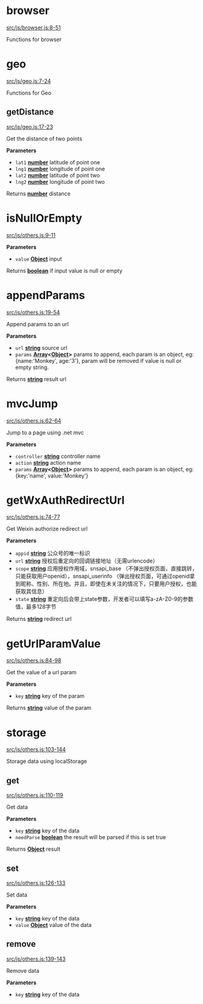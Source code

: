 # browser

[src/js/browser.js:8-51](https://github.com/MonkeyRun/monkey-run.js/blob/a2f2ed5a166742fcbfc7edea02bd811e55b92e31/src/js/browser.js#L8-L51 "Source code on GitHub")

Functions for browser

# geo

[src/js/geo.js:7-24](https://github.com/MonkeyRun/monkey-run.js/blob/a2f2ed5a166742fcbfc7edea02bd811e55b92e31/src/js/geo.js#L7-L24 "Source code on GitHub")

Functions for Geo

## getDistance

[src/js/geo.js:17-23](https://github.com/MonkeyRun/monkey-run.js/blob/a2f2ed5a166742fcbfc7edea02bd811e55b92e31/src/js/geo.js#L17-L23 "Source code on GitHub")

Get the distance of two points

**Parameters**

-   `lat1` **[number](https://developer.mozilla.org/en-US/docs/Web/JavaScript/Reference/Global_Objects/Number)** latitude of point one
-   `lng1` **[number](https://developer.mozilla.org/en-US/docs/Web/JavaScript/Reference/Global_Objects/Number)** longitude of point one
-   `lat2` **[number](https://developer.mozilla.org/en-US/docs/Web/JavaScript/Reference/Global_Objects/Number)** latitude of point two
-   `lng2` **[number](https://developer.mozilla.org/en-US/docs/Web/JavaScript/Reference/Global_Objects/Number)** longitude of point two

Returns **[number](https://developer.mozilla.org/en-US/docs/Web/JavaScript/Reference/Global_Objects/Number)** distance

# isNullOrEmpty

[src/js/others.js:9-11](https://github.com/MonkeyRun/monkey-run.js/blob/a2f2ed5a166742fcbfc7edea02bd811e55b92e31/src/js/others.js#L9-L11 "Source code on GitHub")

**Parameters**

-   `value` **[Object](https://developer.mozilla.org/en-US/docs/Web/JavaScript/Reference/Global_Objects/Object)** input

Returns **[boolean](https://developer.mozilla.org/en-US/docs/Web/JavaScript/Reference/Global_Objects/Boolean)** if input value is null or empty

# appendParams

[src/js/others.js:19-54](https://github.com/MonkeyRun/monkey-run.js/blob/a2f2ed5a166742fcbfc7edea02bd811e55b92e31/src/js/others.js#L19-L54 "Source code on GitHub")

Append params to an url

**Parameters**

-   `url` **[string](https://developer.mozilla.org/en-US/docs/Web/JavaScript/Reference/Global_Objects/String)** source url
-   `params` **[Array](https://developer.mozilla.org/en-US/docs/Web/JavaScript/Reference/Global_Objects/Array)&lt;[Object](https://developer.mozilla.org/en-US/docs/Web/JavaScript/Reference/Global_Objects/Object)>** params to append, each param is an object, eg: {name:'Monkey', age:'3'}, param will be removed if value is null or empty string.

Returns **[string](https://developer.mozilla.org/en-US/docs/Web/JavaScript/Reference/Global_Objects/String)** result url

# mvcJump

[src/js/others.js:62-64](https://github.com/MonkeyRun/monkey-run.js/blob/a2f2ed5a166742fcbfc7edea02bd811e55b92e31/src/js/others.js#L62-L64 "Source code on GitHub")

Jump to a page using .net mvc

**Parameters**

-   `controller` **[string](https://developer.mozilla.org/en-US/docs/Web/JavaScript/Reference/Global_Objects/String)** controller name
-   `action` **[string](https://developer.mozilla.org/en-US/docs/Web/JavaScript/Reference/Global_Objects/String)** action name
-   `params` **[Array](https://developer.mozilla.org/en-US/docs/Web/JavaScript/Reference/Global_Objects/Array)&lt;[Object](https://developer.mozilla.org/en-US/docs/Web/JavaScript/Reference/Global_Objects/Object)>** params to append, each param is an object, eg: {key:'name', value:'Monkey'}

# getWxAuthRedirectUrl

[src/js/others.js:74-77](https://github.com/MonkeyRun/monkey-run.js/blob/a2f2ed5a166742fcbfc7edea02bd811e55b92e31/src/js/others.js#L74-L77 "Source code on GitHub")

Get Weixin authorize redirect url

**Parameters**

-   `appid` **[string](https://developer.mozilla.org/en-US/docs/Web/JavaScript/Reference/Global_Objects/String)** 公众号的唯一标识
-   `url` **[string](https://developer.mozilla.org/en-US/docs/Web/JavaScript/Reference/Global_Objects/String)** 授权后重定向的回调链接地址（无需urlencode）
-   `scope` **[string](https://developer.mozilla.org/en-US/docs/Web/JavaScript/Reference/Global_Objects/String)** 应用授权作用域，snsapi_base （不弹出授权页面，直接跳转，只能获取用户openid），snsapi_userinfo （弹出授权页面，可通过openid拿到昵称、性别、所在地。并且，即使在未关注的情况下，只要用户授权，也能获取其信息）
-   `state` **[string](https://developer.mozilla.org/en-US/docs/Web/JavaScript/Reference/Global_Objects/String)** 重定向后会带上state参数，开发者可以填写a-zA-Z0-9的参数值，最多128字节

Returns **[string](https://developer.mozilla.org/en-US/docs/Web/JavaScript/Reference/Global_Objects/String)** redirect url

# getUrlParamValue

[src/js/others.js:84-98](https://github.com/MonkeyRun/monkey-run.js/blob/a2f2ed5a166742fcbfc7edea02bd811e55b92e31/src/js/others.js#L84-L98 "Source code on GitHub")

Get the value of a url param

**Parameters**

-   `key` **[string](https://developer.mozilla.org/en-US/docs/Web/JavaScript/Reference/Global_Objects/String)** key of the param

Returns **[string](https://developer.mozilla.org/en-US/docs/Web/JavaScript/Reference/Global_Objects/String)** value of the param

# storage

[src/js/others.js:103-144](https://github.com/MonkeyRun/monkey-run.js/blob/a2f2ed5a166742fcbfc7edea02bd811e55b92e31/src/js/others.js#L103-L144 "Source code on GitHub")

Storage data using localStorage

## get

[src/js/others.js:110-119](https://github.com/MonkeyRun/monkey-run.js/blob/a2f2ed5a166742fcbfc7edea02bd811e55b92e31/src/js/others.js#L110-L119 "Source code on GitHub")

Get data

**Parameters**

-   `key` **[string](https://developer.mozilla.org/en-US/docs/Web/JavaScript/Reference/Global_Objects/String)** key of the data
-   `needParse` **[boolean](https://developer.mozilla.org/en-US/docs/Web/JavaScript/Reference/Global_Objects/Boolean)** the result will be parsed if this is set true

Returns **[Object](https://developer.mozilla.org/en-US/docs/Web/JavaScript/Reference/Global_Objects/Object)** result

## set

[src/js/others.js:126-133](https://github.com/MonkeyRun/monkey-run.js/blob/a2f2ed5a166742fcbfc7edea02bd811e55b92e31/src/js/others.js#L126-L133 "Source code on GitHub")

Set data

**Parameters**

-   `key` **[string](https://developer.mozilla.org/en-US/docs/Web/JavaScript/Reference/Global_Objects/String)** key of the data
-   `value` **[Object](https://developer.mozilla.org/en-US/docs/Web/JavaScript/Reference/Global_Objects/Object)** value of the data

## remove

[src/js/others.js:139-143](https://github.com/MonkeyRun/monkey-run.js/blob/a2f2ed5a166742fcbfc7edea02bd811e55b92e31/src/js/others.js#L139-L143 "Source code on GitHub")

Remove data

**Parameters**

-   `key` **[string](https://developer.mozilla.org/en-US/docs/Web/JavaScript/Reference/Global_Objects/String)** key of the data
